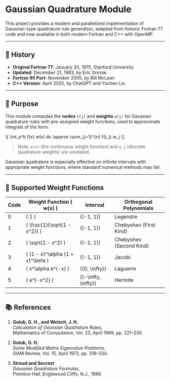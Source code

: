 # Gaussian Quadrature Module

This project provides a modern and parallelized implementation of Gaussian-type quadrature rule generation, adapted from historic Fortran 77 code and now available in both modern Fortran and C++ with OpenMP.

---

## 📜 History

- **Original Fortran 77**: January 20, 1975, Stanford University  
- **Updated**: December 21, 1983, by Eric Grosse  
- **Fortran 95 Port**: November 2005, by Bill McLean  
- **C++ Version**: April 2025, by ChatGPT and Yuchen Liu

---

## 🎯 Purpose

This module computes the **nodes** `t(j)` and **weights** `w(j)` for Gaussian quadrature rules with pre-assigned weight functions, used to approximate integrals of the form:

\\[
\\int_a^b f(x) w(x) dx \\approx \\sum_{j=1}^{n} f(t_j) w_j
\\]

> Note: `w(x)` (the continuous weight function) and `w_j` (discrete quadrature weights) are unrelated.

Gaussian quadrature is especially effective on infinite intervals with appropriate weight functions, where standard numerical methods may fail.

---

## 🔢 Supported Weight Functions

| Code | Weight Function \( w(x) \)                          | Interval         | Orthogonal Polynomials |
|------|------------------------------------------------------|------------------|------------------------|
| 0    | \( 1 \)                                              | \((-1, 1)\)      | Legendre              |
| 1    | \( \\frac{1}{\\sqrt{1 - x^2}} \)                     | \((-1, 1)\)      | Chebyshev (First Kind)|
| 2    | \( \\sqrt{1 - x^2} \)                                | \((-1, 1)\)      | Chebyshev (Second Kind)|
| 3    | \( (1 - x)^\\alpha (1 + x)^\\beta \)                | \((-1, 1)\)      | Jacobi                |
| 4    | \( x^\\alpha e^{-x} \)                               | \((0, \\infty)\) | Laguerre              |
| 5    | \( e^{-x^2} \)                                       | \((-\\infty, \\infty)\) | Hermite       |

---

## 📚 References

1. **Golub, G. H., and Welsch, J. H.**  
   _Calculation of Gaussian Quadrature Rules_,  
   Mathematics of Computation, Vol. 23, April 1969, pp. 221–230.

2. **Golub, G. H.**  
   _Some Modified Matrix Eigenvalue Problems_,  
   SIAM Review, Vol. 15, April 1973, pp. 318–334.

3. **Stroud and Secrest**  
   _Gaussian Quadrature Formulas_,  
   Prentice-Hall, Englewood Cliffs, N.J., 1966.
